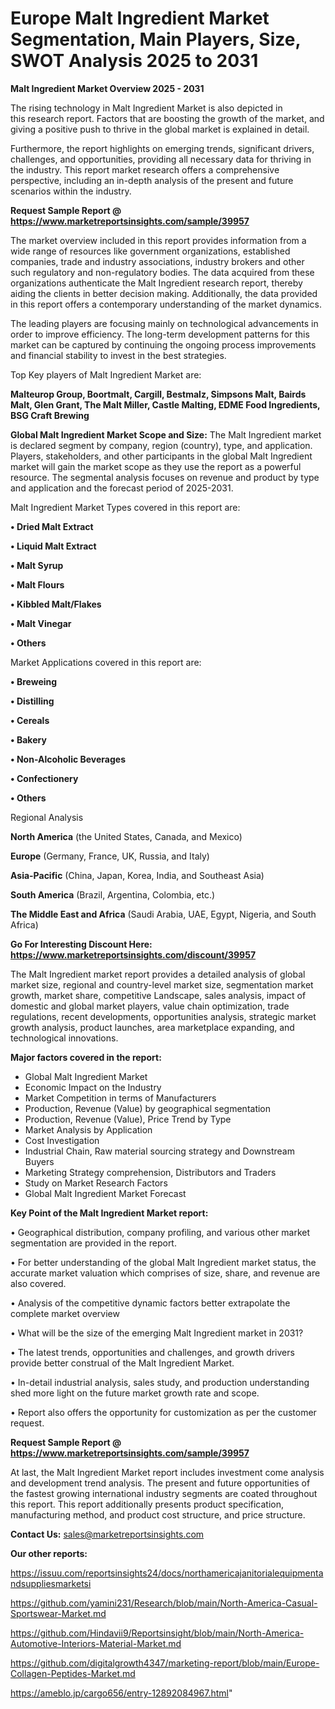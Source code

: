 # Europe Malt Ingredient Market Segmentation, Main Players, Size, SWOT Analysis 2025 to 2031

<Strong> Malt Ingredient Market Overview 2025 - 2031</strong>

The rising technology in Malt Ingredient Market is also depicted in this research report. Factors that are boosting the growth of the market, and giving a positive push to thrive in the global market is explained in detail.

Furthermore, the report highlights on emerging trends, significant drivers, challenges, and opportunities, providing all necessary data for thriving in the industry. This report market research offers a comprehensive perspective, including an in-depth analysis of the present and future scenarios within the industry.

<strong>Request Sample Report @ <a href=https://www.marketreportsinsights.com/sample/39957>https://www.marketreportsinsights.com/sample/39957</a></strong>

The market overview included in this report provides information from a wide range of resources like government organizations, established companies, trade and industry associations, industry brokers and other such regulatory and non-regulatory bodies. The data acquired from these organizations authenticate the Malt Ingredient research report, thereby aiding the clients in better decision making. Additionally, the data provided in this report offers a contemporary understanding of the market dynamics.

The leading players are focusing mainly on technological advancements in order to improve efficiency. The long-term development patterns for this market can be captured by continuing the ongoing process improvements and financial stability to invest in the best strategies.

Top Key players of Malt Ingredient Market are:

<strong>Malteurop Group, Boortmalt, Cargill, Bestmalz, Simpsons Malt, Bairds Malt, Glen Grant, The Malt Miller, Castle Malting, EDME Food Ingredients, BSG Craft Brewing</strong>

<strong><b>Global Malt Ingredient Market Scope and Size:</b></strong>
The Malt Ingredient market is declared segment by company, region (country), type, and application. Players, stakeholders, and other participants in the global Malt Ingredient market will gain the market scope as they use the report as a powerful resource. The segmental analysis focuses on revenue and product by type and application and the forecast period of 2025-2031.

Malt Ingredient Market Types covered in this report are:

<strong>•  Dried Malt Extract

•  Liquid Malt Extract

•  Malt Syrup

•  Malt Flours

•  Kibbled Malt/Flakes

•  Malt Vinegar

•  Others</strong>

Market Applications covered in this report are:

<strong>•  Breweing

•  Distilling

•  Cereals

•  Bakery

•  Non-Alcoholic Beverages

•  Confectionery

•  Others</strong> 

Regional Analysis

<strong>North America</strong> (the United States, Canada, and Mexico)

<strong>Europe</strong> (Germany, France, UK, Russia, and Italy)

<strong>Asia-Pacific</strong> (China, Japan, Korea, India, and Southeast Asia)

<strong>South America</strong> (Brazil, Argentina, Colombia, etc.)

<strong>The Middle East and Africa</strong> (Saudi Arabia, UAE, Egypt, Nigeria, and South Africa)

<strong>Go For Interesting Discount Here: <a href=https://www.marketreportsinsights.com/discount/39957>https://www.marketreportsinsights.com/discount/39957</a></strong>

The Malt Ingredient market report provides a detailed analysis of global market size, regional and country-level market size, segmentation market growth, market share, competitive Landscape, sales analysis, impact of domestic and global market players, value chain optimization, trade regulations, recent developments, opportunities analysis, strategic market growth analysis, product launches, area marketplace expanding, and technological innovations.

<strong><b>Major factors covered in the report:</b></strong>
<ul>
  <li>Global Malt Ingredient Market </li>
  <li>Economic Impact on the Industry</li>
  <li>Market Competition in terms of Manufacturers</li>
  <li>Production, Revenue (Value) by geographical segmentation</li>
  <li>Production, Revenue (Value), Price Trend by Type</li>
  <li>Market Analysis by Application</li>
  <li>Cost Investigation</li>
  <li>Industrial Chain, Raw material sourcing strategy and Downstream Buyers</li>
  <li>Marketing Strategy comprehension, Distributors and Traders</li>
  <li>Study on Market Research Factors</li>
  <li>Global Malt Ingredient Market Forecast</li>
</ul>

<strong><b>Key Point of the Malt Ingredient Market report:</b></strong>

• Geographical distribution, company profiling, and various other market segmentation are provided in the report.

• For better understanding of the global Malt Ingredient market status, the accurate market valuation which comprises of size, share, and revenue are also covered.

• Analysis of the competitive dynamic factors better extrapolate the complete market overview

• What will be the size of the emerging Malt Ingredient market in 2031?

• The latest trends, opportunities and challenges, and growth drivers provide better construal of the Malt Ingredient Market.

• In-detail industrial analysis, sales study, and production understanding shed more light on the future market growth rate and scope.

• Report also offers the opportunity for customization as per the customer request.

<strong>Request Sample Report @ <a href=https://www.marketreportsinsights.com/sample/39957>https://www.marketreportsinsights.com/sample/39957</a></strong>

At last, the Malt Ingredient Market report includes investment come analysis and development trend analysis. The present and future opportunities of the fastest growing international industry segments are coated throughout this report. This report additionally presents product specification, manufacturing method, and product cost structure, and price structure.

<strong>Contact Us:</strong>
sales@marketreportsinsights.com

<strong>Our other reports:</strong>

<a href=https://issuu.com/reportsinsights24/docs/northamericajanitorialequipmentandsuppliesmarketsi>https://issuu.com/reportsinsights24/docs/northamericajanitorialequipmentandsuppliesmarketsi</a>

<a href=https://github.com/yamini231/Research/blob/main/North-America-Casual-Sportswear-Market.md>https://github.com/yamini231/Research/blob/main/North-America-Casual-Sportswear-Market.md</a>

<a href=https://github.com/Hindavii9/Reportsinsight/blob/main/North-America-Automotive-Interiors-Material-Market.md>https://github.com/Hindavii9/Reportsinsight/blob/main/North-America-Automotive-Interiors-Material-Market.md</a>

<a href=https://github.com/digitalgrowth4347/marketing-report/blob/main/Europe-Collagen-Peptides-Market.md>https://github.com/digitalgrowth4347/marketing-report/blob/main/Europe-Collagen-Peptides-Market.md</a>

<a href=https://ameblo.jp/cargo656/entry-12892084967.html>https://ameblo.jp/cargo656/entry-12892084967.html</a>"

